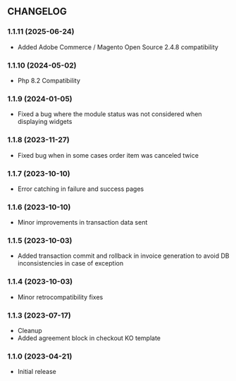 CHANGELOG
---------

### 1.1.11 (2025-06-24)

* Added Adobe Commerce / Magento Open Source 2.4.8 compatibility

### 1.1.10 (2024-05-02)

* Php 8.2 Compatibility

### 1.1.9 (2024-01-05)

* Fixed a bug where the module status was not considered when displaying widgets

### 1.1.8 (2023-11-27)

* Fixed bug when in some cases order item was canceled twice

### 1.1.7 (2023-10-10)

* Error catching in failure and success pages

### 1.1.6 (2023-10-10)

* Minor improvements in transaction data sent

### 1.1.5 (2023-10-03)

* Added transaction commit and rollback in invoice generation to avoid DB inconsistencies in case of exception

### 1.1.4 (2023-10-03)

* Minor retrocompatibility fixes

### 1.1.3 (2023-07-17)

* Cleanup
* Added agreement block in checkout KO template

### 1.1.0 (2023-04-21)

* Initial release
